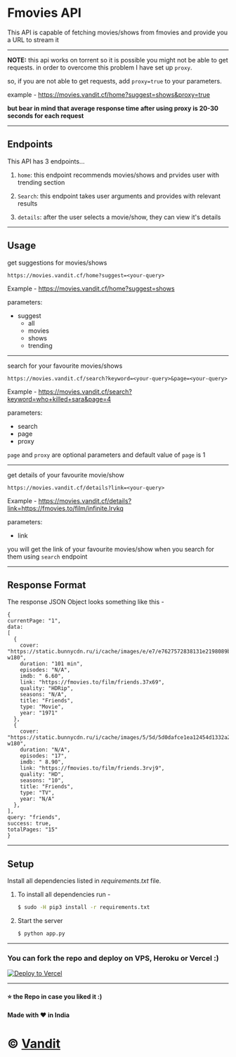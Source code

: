 # Fmovies API

This API is capable of fetching movies/shows from fmovies and provide you a URL to stream it

---
**NOTE:** this api works on torrent so it is possible you might not be able to get requests. in order to overcome this problem I have set up `proxy`. 

so, if you are not able to get requests, add `proxy=true` to your parameters.

example - https://movies.vandit.cf/home?suggest=shows&proxy=true

**but bear in mind that average response time after using proxy is 20-30 seconds for each request**

---

## Endpoints

This API has 3 endpoints...

1. `home`: this endpoint recommends movies/shows and prvides user with trending section

2. `Search`: this endpoint takes user arguments and provides with relevant results

3. `details`: after the user selects a movie/show, they can view it's details


---

## Usage

get suggestions for movies/shows
```
https://movies.vandit.cf/home?suggest=<your-query>
```
Example - https://movies.vandit.cf/home?suggest=shows

parameters:
  - suggest
    - all
    - movies
    - shows
    - trending

---
search for your favourite movies/shows
```
https://movies.vandit.cf/search?keyword=<your-query>&page=<your-query>
```
Example - https://movies.vandit.cf/search?keyword=who+killed+sara&page=4

parameters:
  - search
  - page
  - proxy

`page` and `proxy` are optional parameters and default value of `page` is 1

---
get details of your favourite movie/show
```
https://movies.vandit.cf/details?link=<your-query>
```
Example - https://movies.vandit.cf/details?link=https://fmovies.to/film/infinite.lrvkq

parameters:
  - link

you will get the link of your favourite movies/show when you search for them using `search` endpoint

---

## Response Format

The response JSON Object looks something like this - 

```
{
currentPage: "1",
data: 
[
  {
    cover: "https://static.bunnycdn.ru/i/cache/images/e/e7/e7627572838131e2198089b1dd4a3102.jpg-w180",
    duration: "101 min",
    episodes: "N/A",
    imdb: " 6.60",
    link: "https://fmovies.to/film/friends.37x69",
    quality: "HDRip",
    seasons: "N/A",
    title: "Friends",
    type: "Movie",
    year: "1971"
  },
  {
    cover: "https://static.bunnycdn.ru/i/cache/images/5/5d/5d0dafce1ea12454d1332a2368f5f49f.jpg-w180",
    duration: "N/A",
    episodes: "17",
    imdb: " 8.90",
    link: "https://fmovies.to/film/friends.3rvj9",
    quality: "HD",
    seasons: "10",
    title: "Friends",
    type: "TV",
    year: "N/A"
  },
],
query: "friends",
success: true,
totalPages: "15"
}
```
---
## Setup

Install all dependencies listed in *requirements.txt* file. 

1. To install all dependencies run - 

    ```bash
    $ sudo -H pip3 install -r requirements.txt
    ```

2. Start the server

    ```bash 
    $ python app.py
    ```
---

### You can fork the repo and deploy on VPS, Heroku or Vercel :)
[![Deploy to Vercel](https://vercel.com/button)](https://vercel.com/)

---
#### :star: the Repo in case you liked it :)
#### Made with :heart: in India

# © [Vandit](https://github.com/vendz)
